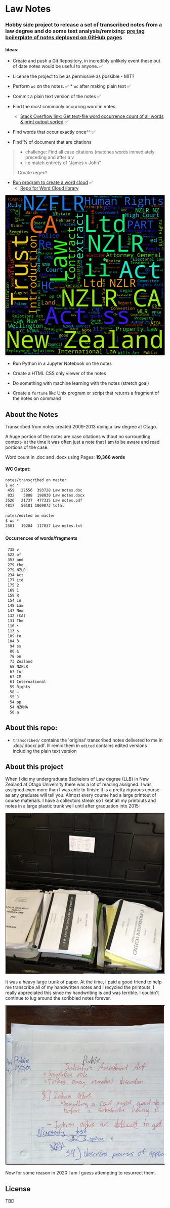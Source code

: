 # Law Notes 

### Hobby side project to release a set of transcribed notes from a law degree and do some text analysis/remixing: [pre tag boilerplate of notes deployed on GitHub pages]( https://airbr.github.io/notes/)

#### Ideas:

* Create and push a Git Repository, in incredibly unlikely event these out of date notes would be useful to anyone. ✅

* License the project to be as permissive as possible - MIT?

* Perform `wc` on the notes. ✅
       * `wc` after making plain text ✅

* Commit a plain text version of the notes  ✅ 

* Find the most commonly occurring word in notes	
  * [Stack Overflow link: Get text-file word occurrence count of all words & print output sorted](https://unix.stackexchange.com/questions/39039/get-text-file-word-occurrence-count-of-all-words-print-output-sorted)  	✅ 

* Find words that occur exactly once^*^* ✅ 

* Find % of document that are citations

>	* challenge: Find all case citations (matches words immediately preceding and after a v
>	* i.e match entirety of "James v John"
>
> Create regex? 

* [Run program to create a word cloud](https://github.com/amueller/word_cloud) ✅ 
	* [Repo for Word Cloud library](https://github.com/amueller/word_cloud) 	

![](images/wordcloud.png) 

* Run Python in a Jupyter Notebook on the notes

* Create a HTML CSS only viewer of the notes

* Do something with machine learning with the notes (stretch goal)

* Create a `fortune` like Unix program or script that returns a fragment of the notes on command


## About the Notes

Transcribed from notes created 2009-2013 doing a law degree at Otago.

A huge portion of the notes are case citations without no surrounding context-  at the time it was often just a note that I am to be aware and read portions of the case.


 Word count in .doc and .docx using Pages: <b>19,366 words</b>

#### WC Output:

	notes/transcribed on master
	$ wc *
     459   22556  393728 Law notes.doc
     832    5888  198030 Law notes.docx
    3526   21737  477315 Law notes.pdf
    4817   50181 1069073 total

	notes/edited on master
	$ wc *
    2581   19284  117037 Law notes.txt


### 

#### Occurrences of words/fragments 

```$ cat occurrencelist.txt 
 738 v
 522 of
 353 and
 279 the
 279 NZLR
 234 Act
 177 Ltd
 175 2
 169 1
 159 R
 154 in
 148 Law
 147 New
 132 (CA)
 131 The
 116 •
 113 s
 109 to
 104 3
  94 ss
  80 &
  78 on
  73 Zealand
  68 NZFLR
  67 for
  67 CM
  61 International
  59 Rights
  58 –
  55 J
  54 pp
  54 NZRMA
  50 a
```


## About this repo:

* `transcribed/` contains the 'original' transcribed notes delivered to me in .doc/.docx/.pdf. Ill remix them in `edited` contains edited versions including the plain text version

## About this project

 When I did my undergraduate Bachelors of Law degree (LLB) in New Zealand at Otago University there was a lot of reading assigned. I was assigned even more than I was able to finish: It is a pretty rigorous course as any graduate will tell you. Almost every course had a large printout of course materials. I have a collectors streak so I kept all my printouts and notes in a large plastic trunk well until after graduation into 2015:

![2015](images/trunkofnotes.png)

It was a heavy large trunk of paper. At the time, I paid a good friend to help me transcribe all of my handwritten notes and I recycled the printouts. I really appreciated this since my handwriting is and was terrible. I couldn't continue to lug around the scribbled notes forever.


![2015](images/handwriting2.png)

Now for some reason in 2020 I am I guess attempting to resurrect them.
 
 
## License 

TBD